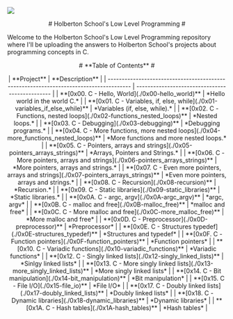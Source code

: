 [![](https://www.holbertonschool.com/holberton-logo.png)](https://www.holbertonschool.com/)

<p align="center">
# Holberton School's Low Level Programming #
</p>
  
Welcome to the Holberton School's Low Level Programming repository where I'll be uploading the answers to Holberton School's projects about programming concepts in C.

<p align="center">
# **Table of Contents** #
</p>

<p align="center">
| **Project**                                                                            | **Description**                                 |
| -------------------------------------------------------------------------------------- | ----------------------------------------------- |
| **[0x00. C - Hello, World](./0x00-hello_world)**                                       | *Hello world in the world C.*                   |
| **[0x01. C - Variables, if, else, while](./0x01-variables_if_else_while)**             | *Variables (if, else, while).*                  |
| **[0x02. C - Functions, nested loops](./0x02-functions_nested_loops)**                 | *Nested loops.*                                 |
| **[0x03. C - Debugging](./0x03-debugging)**                                            | *Debugging programs.*                           |
| **[0x04. C - More functions, more nested loops](./0x04-more_functions_nested_loops)**  | *More functions and more nested loops.*         |
| **[0x05. C - Pointers, arrays and strings](./0x05-pointers_arrays_strings)**           | *Arrays, Pointers and Strings.*                 |
| **[0x06. C - More pointers, arrays and strings](./0x06-pointers_arrays_strings)**      | *More pointers, arrays and strings.*            |
| **[0x07. C - Even more pointers, arrays and strings](./0x07-pointers_arrays_strings)** | *Even more pointers, arrays and strings.*       |
| **[0x08. C - Recursion](./0x08-recursion)**                                            | *Recursion.*                                    |
| **[0x09. C - Static libraries](./0x09-static_libraries)**                              | *Static libraries.*                             |
| **[0x0A. C - argc, argv](./0x0A-argc_argv)**                                           | *argc, argv*                                    |
| **[0x0B. C - malloc and free](./0x0B-malloc_free)**                                    | *malloc and free*                               |
| **[0x0C. C - More malloc and free](./0x0C-more_malloc_free)**                          | *More malloc and free*                          |
| **[0x0D. C - Preprocessor](./0x0D-preprocessor)**                                      | *Preprocessor*                                  |
| **[0x0E. C - Structures typedef](./0x0E-structures_typedef)**                          | *Structures and typedef*                        |
| **[0x0F. C - Function pointers](./0x0F-function_pointers)**                            | *Function pointers*                             |
| **[0x10. C - Variadic functions](./0x10-variadic_functions)**                          | *Variadic functions*                            |
| **[0x12. C - Singly linked lists](./0x12-singly_linked_lists)**                        | *Sinlgy linked lists*                           |
| **[0x13. C - More singly linked lists](./0x13-more_singly_linked_lists)**              | *More singly linked lists*                      |
| **[0x14. C - Bit manipulation](./0x14-bit_manipulation)**                              | *Bit manipulation*                              |
| **[0x15. C - File I/O](./0x15-file_io)**                                               | *File I/O*                                      |
| **[0x17. C - Doubly linked lists](./0x17-doubly_linked_lists)**                        | *Doubly linked lists*                           |
| **[0x18. C - Dynamic libraries](./0x18-dynamic_libraries)**                            | *Dynamic libraries*                             |
| **[0x1A. C - Hash tables](./0x1A-hash_tables)**                                        | *Hash tables*                                   |
</p>
